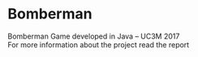 # Bomberman
Bomberman Game developed in Java – UC3M 2017\
For more information about the project read the report

